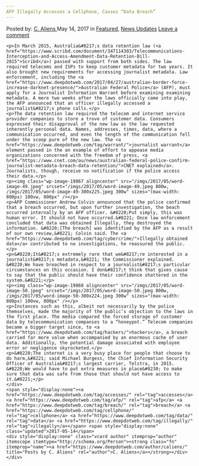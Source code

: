 ```yaml
---
AFP Illegally Accesses a Cellphone, Causes “Data Breach”
---
```

<article class="post-listing post-19862 post type-post status-publish format-standard has-post-thumbnail hentry  tag-accesses tag-afp tag-breach tag-cellphone tag-data tag-illegally">
    <div class="post-inner">
        <span>Posted by: <a href="https://www.deepdotweb.com/author/caliens/" title="">C. Aliens </a></span>
    <span>May 14, 2017</span>
    <span>in <a href="https://www.deepdotweb.com/category/deepdot-news/" rel="category tag">Featured</a>, <a href="https://www.deepdotweb.com/category/news-updates/" rel="category tag">News Updates</a></span>
    <span><a href="https://www.deepdotweb.com/2017/05/14/afp-illegally-accesses-cellphone-causes-data-breach/#respond">Leave a comment</a></span>
    </p>
    <div class="clear"></div>
    
    <p>In March 2015, Australia&#8217;s data retention law (<a href="https://www.scribd.com/document/347114303/Telecommunications-Interception-and-Access-Amendment-Data-Retention-Bill-2015">Scribd</a>) passed with support from both sides. The law required telecoms and ISPs to keep customer metadata for two years. It also brought new requirements for accessing journalist metadata. Law enforcement, including the <a href="https://www.deepdotweb.com/2017/04/27/australian-border-force-increase-darknet-presence/">Australian Federal Police</a> (AFP), must apply for a Journalist Information Warrant before examining examining metadata. A mere two weeks after the laws officially came into play, the AFP announced that an officer illegally accessed a journalist&#8217;s phone calls.</p>
    <p>The data retention law required the telecom and internet service provider companies to store a trove of customer data. Consumers expressed their disapproval of the new law as the law requested inherently personal data. Names, addresses, times, data, where a communication occurred, and even the length of the communication fell under the scoop pure of the new law. The <a href="https://www.deepdotweb.com/tag/warrant/">journalist warrant</a> element passed in the an example of effort to appease media organizations concerned with the freedom of press, <a href="https://www.cnet.com/au/news/australian-federal-police-confirm-journalist-metadata-breach-data-retention/">CNET explained</a>. Journalists, though, receive no notification if the police access their data.</p>
    <p><img class="wp-image-19867 aligncenter" src="/imgs/2017/05/word-image-49.jpeg" srcset="/imgs/2017/05/word-image-49.jpeg 800w, /imgs/2017/05/word-image-49-300x225.jpeg 300w" sizes="(max-width: 800px) 100vw, 800px" /></p>
    <p>AFP Commissioner Andrew Colvin announced that the police confirmed that a breach occurred, but upon further investigation, the beach occurred internally by an AFP officer. &#8220;Put simply, this was human error. It should not have occurred.&#8221; Once law enforcement concluded that data was obtained Illegally, they destroyed the information. &#8220;[The breach] was identified by the AFP as a result of our own review,&#8221; Colvin said. The <a href="https://www.deepdotweb.com/tag/cybercrime/">Illegally obtained data</a> contributed to no investigations, he reassured the public.</p>
    <p>&#8220;It&#8217;s extremely rare that we&#8217;re interested in a journalist&#8217;s metadata,&#8221; the Commissioner explained. &#8220;We have breached in respect to a journalist&#8217;s particular circumstances on this occasion. I don&#8217;t think that gives cause to say that the public should have their confidence shattered in the system.&#8221;</p>
    <p><img class="wp-image-19868 aligncenter" src="/imgs/2017/05/word-image-50.jpeg" srcset="/imgs/2017/05/word-image-50.jpeg 800w, /imgs/2017/05/word-image-50-300x224.jpeg 300w" sizes="(max-width: 800px) 100vw, 800px" /></p>
    <p>Instances such as this, albeit not necessarily by the police themselves, made the majority of the public’s objection to the laws in the first place. The media compared the forced storage of customer data by telecommunication companies to a “honeypot.” Telecom companies became a bigger target since, to <a href="https://www.deepdotweb.com/tag/hackers/">hackers</a>, a breach carried far more value when accompanied by an enormous cache of user data. Additionally, the potential damage associated with employee error or negligence skyrocketed.</p>
    <p>&#8220;The internet is a very busy place for people that choose to do harm,&#8221; said Michael Burgess, the Chief Information Security Officer of Australia&#8217;s largest carrier, Telstra, in 2015. &#8220;We would have to put extra measures in place&#8230; to make sure that data was safe from those that should not have access to it.&#8221;</p>
    </div>
    <span style="display:none"><a href="https://www.deepdotweb.com/tag/accesses/" rel="tag">accesses</a> <a href="https://www.deepdotweb.com/tag/afp/" rel="tag">afp</a> <a href="https://www.deepdotweb.com/tag/breach/" rel="tag">breach</a> <a href="https://www.deepdotweb.com/tag/cellphone/" rel="tag">cellphone</a> <a href="https://www.deepdotweb.com/tag/data/" rel="tag">data</a> <a href="https://www.deepdotweb.com/tag/illegally/" rel="tag">illegally</a></span> <span style="display:none" class="updated">2017-05-14</span>
    <div style="display:none" class="vcard author" itemprop="author" itemscope itemtype="http://schema.org/Person"><strong class="fn" itemprop="name"><a href="https://www.deepdotweb.com/author/caliens/" title="Posts by C. Aliens" rel="author">C. Aliens</a></strong></div>
    </div>
</article>

